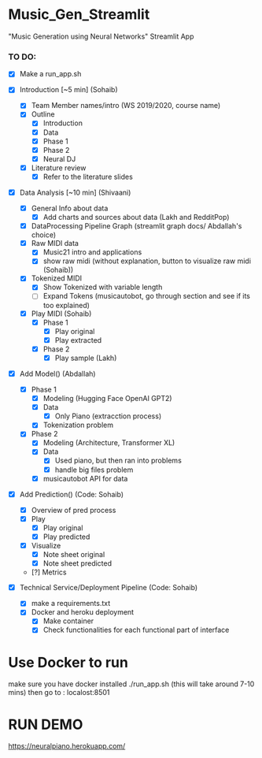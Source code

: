 # Music_Gen_Streamlit
"Music Generation using Neural Networks" Streamlit App

### TO DO:

- [x] Make a run_app.sh

- [x] Introduction [~5 min] (Sohaib)
	- [x] Team Member names/intro (WS 2019/2020, course name)
	- [x] Outline
		- [x] Introduction 
		- [x] Data
		- [x] Phase 1
		- [x] Phase 2
		- [x] Neural DJ
	- [x] Literature review
		- [x] Refer to the literature slides

- [x] Data Analysis [~10 min] (Shivaani)
	- [x] General Info about data
		- [x] Add charts and sources about data (Lakh and RedditPop)
	- [x] DataProcessing Pipeline Graph (streamlit graph docs/ Abdallah's choice)
	- [x] Raw MIDI data
		- [x] Music21 intro and applications
		- [x] show raw midi (without explanation, button to visualize raw midi (Sohaib))
	- [x] Tokenized MIDI
		- [x] Show Tokenized with variable length
		- [ ] Expand Tokens (musicautobot, go through section and see if its too explained)
	- [x] Play MIDI (Sohaib)
		- [x] Phase 1
			- [x] Play original
			- [x] Play extracted
		- [x] Phase 2 
			- [x] Play sample (Lakh)
 
- [x] Add Model() (Abdallah)
	- [x] Phase 1
		- [x] Modeling  (Hugging Face OpenAI GPT2)
		- [x] Data
			- [x] Only Piano (extracction process)
		- [x] Tokenization problem
	- [x] Phase 2
		- [x] Modeling (Architecture, Transformer XL) 
		- [x] Data 
			- [x] Used piano, but then ran into problems
			- [x] handle big files problem
		- [x] musicautobot API for data 

- [x] Add Prediction() (Code: Sohaib)
	- [x] Overview of pred process
	- [x] Play
		- [x] Play original
		- [x] Play predicted
	- [x] Visualize
		- [x] Note sheet original
		- [x] Note sheet predicted
	- [?] Metrics

- [x] Technical Service/Deployment Pipeline (Code: Sohaib)
	- [x] make a requirements.txt
	- [x] Docker and heroku deployment
		- [x] Make container
		- [x] Check functionalities for each functional part of interface 

# Use Docker to run
make sure you have docker installed 
./run_app.sh (this will take around 7-10 mins)
then go to :  localost:8501

# RUN DEMO
https://neuralpiano.herokuapp.com/
